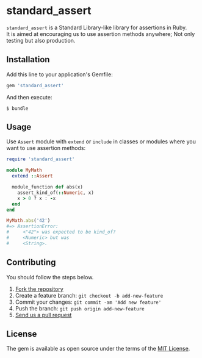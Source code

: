 # standard_assert

`standard_assert` is a Standard Library-like library for assertions in Ruby.  
It is aimed at encouraging us to use assertion methods anywhere; Not only testing but also production.

## Installation

Add this line to your application's Gemfile:

```ruby
gem 'standard_assert'
```

And then execute:

```
$ bundle
```

## Usage

Use `Assert` module with `extend` or `include` in classes or modules where you want to use assertion methods:

```ruby
require 'standard_assert'

module MyMath
  extend ::Assert

  module_function def abs(x)
    assert_kind_of(::Numeric, x)
    x > 0 ? x : -x
  end
end

MyMath.abs('42')
#=> AssertionError:
#     <"42"> was expected to be kind_of?
#     <Numeric> but was
#     <String>.
```

## Contributing

You should follow the steps below.

1. [Fork the repository](https://help.github.com/articles/fork-a-repo/)
2. Create a feature branch: `git checkout -b add-new-feature`
3. Commit your changes: `git commit -am 'Add new feature'`
4. Push the branch: `git push origin add-new-feature`
5. [Send us a pull request](https://help.github.com/articles/about-pull-requests/)

## License

The gem is available as open source under the terms of the [MIT License](https://opensource.org/licenses/MIT).
